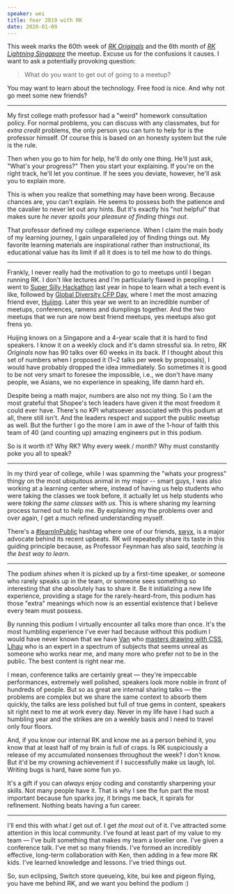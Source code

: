 ```yaml
---
speaker: wei
title: Year 2019 with RK
date: 2020-01-09
---
```


This week marks the 60th week of [*RK Originals*](https://github.com/Shopee/shopee-react-knowledgeable) and the 6th month of [*RK Lightning Singapore*](https://reactknowledgeable.org/) the meetup. Excuse us for the confusions it causes. I want to ask a potentially provoking question:

> What do you want to get out of going to a meetup?

You may want to learn about the technology. Free food is nice. And why not go meet some new friends?

---

My first college math professor had a "weird" homework consultation policy. For normal problems, you can discuss with any classmates, but for *extra credit* problems, the only person you can turn to help for is the professor himself. Of course this is based on an honesty system but the rule is the rule.

Then when you go to him for help, he'll do only one thing. He'll just ask, "What's your progress?" Then you start your explaining. If you're on the right track, he'll let you continue. If he sees you deviate, however, he'll ask you to explain more. 

This is when you realize that something may have been wrong. Because chances are, you can't explain. He seems to possess both the patience and the cavalier to never let out any hints. But it's exactly his "not helpful" that makes sure *he never spoils your pleasure of finding things out*.

That professor defined my college experience. When I claim the main body of my learning journey, I gain unparalleled joy of finding things out. My favorite learning materials are inspirational rather than instructional, its educational value has its limit if all it does is to tell me how to do things.


---

Frankly, I never really had the motivation to go to meetups until I began running RK. I don't like lectures and I'm particularly flawed in peopling. I went to [Super Silly Hackathon](https://supersillyhackathon.sg/) last year in hope to learn what a tech event is like, followed by [Global Diversity CFP Day](https://www.globaldiversitycfpday.com/), where I met the most amazing friend ever, [Huijing](https://www.chenhuijing.com/). Later this year we went to an incredible number of meetups, conferences, ramens and dumplings together. And the two meetups that we run are now best friend meetups, yes meetups also got frens yo.

Huijing knows on a Singapore and a 4-year scale that it is hard to find speakers. I know it on a weekly clock and it's damn stressful sia. In retro, *RK Originals* now has 90 talks over 60 weeks in its back. If I thought about this set of numbers when I proposed it (1~2 talks per week by proposals), I would have probably dropped the idea immediately. So sometimes it is good to be not very smart to foresee the impossible, i.e., we don't have many people, we Asians, we no experience in speaking, life damn hard eh.

Despite being a math major, numbers are also not my thing. So I am the most grateful that Shopee's tech leaders have given it the most freedom it could ever have. There's no KPI whatsoever associated with this podium at all, there still isn't. And the leaders respect and support the public meetup as well. But the further I go the more I am in awe of the 1-hour of faith this team of 40 (and counting up) amazing engineers put in this podium.

So is it worth it? Why RK? Why every week / month? Why must constantly poke you all to speak?

---

In my third year of college, while I was spamming the "whats your progress" thingy on the most ubiquitous animal in my major -- smart guys, I was also working at a learning center where, instead of having us help students who were taking the classes we took before, it actually let us help students who were _taking the same classes with us_. This is where sharing my learning process turned out to help me. By explaining my the problems over and over again, _I_ get a much refined understanding myself. 

There's a [#learnInPublic](https://twitter.com/hashtag/learninpublic) hashtag where one of our friends, [swyx](https://twitter.com/swyx), is a major advocate behind its recent upbeats. RK will repeatedly share its taste in this guiding principle because, as Professor Feynman has also said, *teaching is the best way to learn*.

---

The podium *shines* when it is picked up by a first-time speaker, or someone who rarely speaks up in the team, or someone sees something so interesting that she absolutely has to share it. Be it initializing a new life experience, providing a stage for the rarely-heard-from, this podium has those "extra" meanings which now is an essential existence that I believe every team must possess. 

By running this podium I virtually encounter all talks more than once. It's the most humbling experience I've ever had because without this podium I would have never known that we have [Van](https://twitter.com/bokukage) who [masters drawing with CSS](https://smokinclove.github.io/writeups/a-tale-of-css-drawings/), [Lihau](https://twitter.com/lihautan) who is an expert in a spectrum of subjects that seems unreal as someone who works near me, and many more who prefer not to be in the public. The best content is right near me. 

I mean, conference talks are certainly great — they're impeccable performances, extremely well polished, speakers look more noble in front of hundreds of people. But so as great are internal sharing talks — the problems are complex but we share the same context to absorb them quickly, the talks are less polished but full of true gems in content, speakers sit right next to me at work every day. Never in my life have I had such a humbling year and the strikes are on a weekly basis and I need to travel only four floors.

And, if you know our internal RK and know me as a person behind it, you know that at least half of my brain is full of craps. Is RK suspiciously a release of my accumulated nonsenses throughout the week? I don't know. But it'd be my crowning achievement if I successfully make us laugh, lol. Writing bugs is hard, have some fun yo.

It's a gift if you can *always* enjoy coding and constantly sharpening your skills. Not many people have it. That is why I see the fun part the most important because fun sparks joy, it brings me back, it spirals for refinement. Nothing beats having a fun career.

<!-- That job as a tutor at the learning center also taught me the importance of asking the right questions. In a larger, philosophical sense, what you ask means what you propose the others to think about. Throughout this year we've attempted to ask and solve many practical questions. At the back of my mind practical questions are leaves, and figuring out what they lead me to is at the heart of my brain child. What's RK trying to tell us by pushing us to share what we do and learn? What does it contribute to our team? How does it affect our careers? How do we want to build our careers? -->

---

I'll end this with what *I* get out of. I get *the most* out of it. I've attracted some attention in this local community. I've found at least part of my value to my team — I've built something that makes my team a lovelier one. I've given a conference talk. I've met so many friends. I've formed an incredibly effective, long-term collaboration with Ken, then adding in a few more RK kids. I've learned knowledge and lessons. I've tried things out.

So, sun eclipsing, Switch store queueing, kite, bui kee and pigeon flying, you have me behind RK, and we want you behind the podium :)
